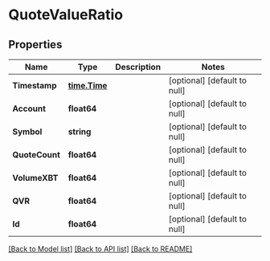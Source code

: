 # QuoteValueRatio

## Properties
Name | Type | Description | Notes
------------ | ------------- | ------------- | -------------
**Timestamp** | [**time.Time**](time.Time.md) |  | [optional] [default to null]
**Account** | **float64** |  | [optional] [default to null]
**Symbol** | **string** |  | [optional] [default to null]
**QuoteCount** | **float64** |  | [optional] [default to null]
**VolumeXBT** | **float64** |  | [optional] [default to null]
**QVR** | **float64** |  | [optional] [default to null]
**Id** | **float64** |  | [optional] [default to null]

[[Back to Model list]](../README.md#documentation-for-models) [[Back to API list]](../README.md#documentation-for-api-endpoints) [[Back to README]](../README.md)


